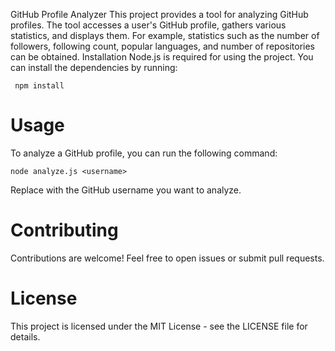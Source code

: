 GitHub Profile Analyzer
This project provides a tool for analyzing GitHub profiles. The tool accesses a user's GitHub profile, gathers various statistics, and displays them. For example, statistics such as the number of followers, following count, popular languages, and number of repositories can be obtained.
Installation
Node.js is required for using the project. You can install the dependencies by running:

```console
 npm install
```

# Usage

To analyze a GitHub profile, you can run the following command:
```console
node analyze.js <username>
```
Replace <username> with the GitHub username you want to analyze.

# Contributing

Contributions are welcome! Feel free to open issues or submit pull requests.

# License

This project is licensed under the MIT License - see the LICENSE file for details.
